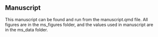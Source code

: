 ## Manuscript

This manuscript can be found and run from the manuscript.qmd file. All figures are in the ms_figures folder, and the values used in manuscript are in the ms_data folder.
